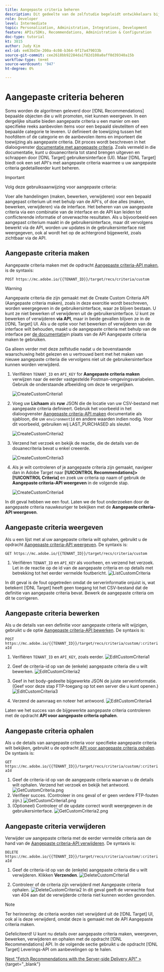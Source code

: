 ```yaml
---
title: Aangepaste criteria beheren
description: Dit gedeelte van de zelfstudie begeleidt ontwikkelaars bij het uitvoeren van de stappen die nodig zijn om Adobe Target API's te gebruiken voor het beheren, maken, weergeven, bewerken, ophalen en verwijderen van Adobe Target Recommendations-criteria.
role: Developer
level: Intermediate
topic: Personalization, Administration, Integrations, Development
feature: APIs/SDKs, Recommendations, Administration & Configuration
doc-type: tutorial
kt: 3815
author: Judy Kim
exl-id: ee63bd3e-200a-4c08-b364-9f17a479033b
source-git-commit: cee2618bb92284da1f82d108a0aff0d39340a15b
workflow-type: tm+mt
source-wordcount: '947'
ht-degree: 0%

---
```


# Aangepaste criteria beheren

Soms worden de algoritmen geleverd door [!DNL Recommendations] bepaalde objecten die u wilt promoten, niet kunnen weergeven. In een dergelijke situatie bieden aangepaste criteria u een manier om een specifieke reeks aanbevolen items voor een bepaald sleutelitem of een bepaalde categorie te leveren. U definieert de toewijzing tussen het hoofditem of de categorie en de aanbevolen items en importeert die toewijzing als aangepaste criteria. Dit proces wordt beschreven in het dialoogvenster [documentatie met aangepaste criteria](https://experienceleague.adobe.com/docs/target/using/recommendations/criteria/recommendations-csv.html?lang=en). Zoals vermeld in die documentatie, kunt u douanecriteria tot stand brengen uitgeven en schrappen door [!DNL Target] gebruikersinterface (UI). Maar [!DNL Target] biedt ook een set API&#39;s met aangepaste criteria waarmee u uw aangepaste criteria gedetailleerder kunt beheren.

>[!IMPORTANT]
>
>Volg deze gebruiksaanwijzing voor aangepaste criteria:
>
> Voer alle handelingen (maken, bewerken, verwijderen) voor een bepaald aangepast criterium uit met behulp van de API&#39;s, of doe alles (maken, bewerken, verwijderen) via de interface. Het beheren van uw aangepaste criteria via een combinatie van de interface en de API kan leiden tot conflicterende informatie of onverwachte resultaten. Als u bijvoorbeeld een aangepast criterium maakt in de gebruikersinterface, maar dit vervolgens bewerkt via de API, worden uw updates in de gebruikersinterface niet weergegeven, ook al wordt het op de achtergrond bijgewerkt, zoals zichtbaar via de API.

## Aangepaste criteria maken

Aangepaste criteria maken met de opdracht [Aangepaste criteria-API maken](https://developers.adobetarget.com/api/recommendations/#operation/createCriteriaCustom), is de syntaxis:

`POST https://mc.adobe.io/{{TENANT_ID}}/target/recs/criteria/custom`

>[!WARNING]
>
>Aangepaste criteria die zijn gemaakt met de Create Custom Criteria API (Aangepaste criteria maken), zoals in deze exercitie wordt beschreven, worden weergegeven in de gebruikersinterface, waar ze blijven bestaan. U kunt ze niet bewerken of verwijderen uit de gebruikersinterface. U kunt ze bewerken of verwijderen **via API**, maar in beide gevallen blijven ze in de [!DNL Target] UI. Als u de optie voor het bewerken of verwijderen van de interface wilt behouden, maakt u de aangepaste criteria met behulp van de interface per [de documentatie](https://experienceleague.adobe.com/docs/target/using/recommendations/criteria/recommendations-csv.html?lang=en)in plaats van de API Aangepaste criteria maken te gebruiken.

Ga alleen verder met deze zelfstudie nadat u de bovenstaande waarschuwing hebt gelezen en u vertrouwd bent met het maken van nieuwe aangepaste criteria die vervolgens niet uit de gebruikersinterface kunnen worden verwijderd.

1. Verifiëren `TENANT_ID` en `API_KEY` for **Aangepaste criteria maken** verwijzen naar de eerder vastgestelde Postman-omgevingsvariabelen. Gebruik de onderstaande afbeelding om deze te vergelijken.

   ![CreateCustomCriteria1](assets/CreateCustomCriteria1.png)

2. Voeg uw **Lichaam** als **ruw** JSON die de locatie van uw CSV-bestand met aangepaste criteria definieert. Gebruik het voorbeeld in het dialoogvenster [Aangepaste criteria-API maken](https://developers.adobetarget.com/api/recommendations/#operation/getAllCriteriaCustom) documentatie als sjabloon, die uw `environmentId` en andere waarden indien nodig. Voor dit voorbeeld, gebruiken wij LAST_PURCHASED als sleutel.

   ![CreateCustomCriteria2](assets/CreateCustomCriteria2.png)

3. Verzend het verzoek en bekijk de reactie, die de details van de douanecriteria bevat u enkel creeerde.

   ![CreateCustomCriteria3](assets/CreateCustomCriteria3.png)

4. Als je wilt controleren of je aangepaste criteria zijn gemaakt, navigeer dan in Adobe Target naar **[!UICONTROL Recommendations]>[!UICONTROL Criteria]** en zoek uw criteria op naam of gebruik de **Aangepaste criteria-API weergeven** in de volgende stap.

   ![CreateCustomCriteria4](assets/CreateCustomCriteria4.png)

In dit geval hebben we een fout. Laten we de fout onderzoeken door de aangepaste criteria nauwkeuriger te bekijken met de **Aangepaste criteria-API weergeven**.

## Aangepaste criteria weergeven

Als u een lijst met al uw aangepaste criteria wilt ophalen, gebruikt u de opdracht [Aangepaste criteria-API weergeven](https://developers.adobetarget.com/api/recommendations/#operation/getAllCriteriaCustom). De syntaxis is:

`GET https://mc.adobe.io/{{TENANT_ID}}/target/recs/criteria/custom`

1. Verifiëren `TENANT_ID` en `API_KEY` als voorheen, en verzend het verzoek. Let in de reactie op de id van de aangepaste criteria en op details met betrekking tot het eerder vermelde foutbericht.
   ![ListCustomCriteria](assets/ListCustomCriteria.png)

In dit geval is de fout opgetreden omdat de serverinformatie onjuist is, wat betekent [!DNL Target] heeft geen toegang tot het CSV-bestand dat de definitie van aangepaste criteria bevat. Bewerk de aangepaste criteria om dit te corrigeren.

## Aangepaste criteria bewerken

Als u de details van een definitie voor aangepaste criteria wilt wijzigen, gebruikt u de optie [Aangepaste criteria-API bewerken](https://developers.adobetarget.com/api/recommendations/#operation/updateCriteriaCustom). De syntaxis is:

`POST https://mc.adobe.io/{{TENANT_ID}}/target/recs/criteria/custom/:criteriaId`

1. Verifiëren `TENANT_ID` en `API_KEY`, zoals eerder.
   ![EditCustomCriteria1](assets/EditCustomCriteria1.png)

1. Geef de criteria-id op van de (enkele) aangepaste criteria die u wilt bewerken.
   ![EditCustomCriteria2](assets/EditCustomCriteria2.png)

1. Geef in het body-gedeelte bijgewerkte JSON de juiste serverinformatie. (Geef voor deze stap FTP-toegang op tot een server die u kunt openen.)
   ![EditCustomCriteria3](assets/EditCustomCriteria3.png)

1. Verzend de aanvraag en noteer het antwoord.
   ![EditCustomCriteria4](assets/EditCustomCriteria4.png)

Laten we het succes van de bijgewerkte aangepaste criteria controleren met de opdracht **API voor aangepaste criteria ophalen**.

## Aangepaste criteria ophalen

Als u de details van aangepaste criteria voor specifieke aangepaste criteria wilt bekijken, gebruikt u de opdracht [API voor aangepaste criteria ophalen](https://developers.adobetarget.com/api/recommendations/#operation/getCriteriaCustom). De syntaxis is:

`GET https://mc.adobe.io/{{TENANT_ID}}/target/recs/criteria/custom/:criteriaId`

1. Geef de criteria-id op van de aangepaste criteria waarvan u de details wilt ophalen. Verzend het verzoek en bekijk het antwoord.
   ![GetCustomCriteria.png](assets/GetCustomCriteria.png)
1. Verifieer succes. (Controleer in ons geval of er geen verdere FTP-fouten zijn.)
   ![GetCustomCriteria1.png](assets/GetCustomCriteria1.png)
1. (Optioneel) Controleer of de update correct wordt weergegeven in de gebruikersinterface.
   ![GetCustomCriteria2.png](assets/GetCustomCriteria2.png)

## Aangepaste criteria verwijderen

Verwijder uw aangepaste criteria met de eerder vermelde criteria aan de hand van de [Aangepaste criteria-API verwijderen](https://developers.adobetarget.com/api/recommendations/#operation/deleteCriteriaCustom). De syntaxis is:

`DELETE https://mc.adobe.io/{{TENANT_ID}}/target/recs/criteria/custom/:criteriaId`

1. Geef de criteria-id op van de (enkele) aangepaste criteria die u wilt verwijderen. Klikken **Verzenden**.
   ![DeleteCustomCriteria1](assets/DeleteCustomCriteria1.png)

1. Controleer of de criteria zijn verwijderd met Aangepaste criteria ophalen.
   ![DeleteCustomCriteria2](assets/DeleteCustomCriteria2.png)
In dit geval geeft de verwachte fout van 404 aan dat de verwijderde criteria niet kunnen worden gevonden.

>[!NOTE]
>Ter herinnering: de criteria worden niet verwijderd uit de [!DNL Target] UI, ook al is deze verwijderd, omdat deze is gemaakt met de API Aangepaste criteria maken.

Gefeliciteerd! U kunt nu details over aangepaste criteria maken, weergeven, bewerken, verwijderen en ophalen met de opdracht [!DNL Recommendations] API. In de volgende sectie gebruikt u de opdracht [!DNL Target] Leverings-API om aanbevelingen op te halen.

[Next &quot;Fetch Recommendations with the Server-side Delivery API&quot; >](https://developer.adobe.com/target/before-administer/recs-api/fetch-recs-server-side-delivery-api/){target=&quot;_blank&quot;}
